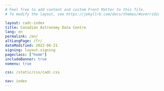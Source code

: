 ```yaml
---
# Feel free to add content and custom Front Matter to this file.
# To modify the layout, see https://jekyllrb.com/docs/themes/#overriding-theme-defaults

layout: cadc-index
title: Canadian Astronomy Data Centre
lang: en
permalink: /en/
altLangPage: /fr/
dateModified: 2022-06-21
signing: layout.signing
pageclass: ["home"]
includeBanner: true
nomenu: true

css: /static/css/cadc.css

nav: index
---
```

